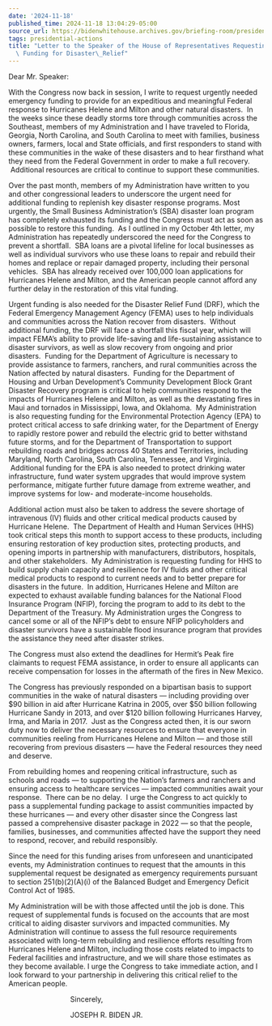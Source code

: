 ```yaml
---
date: '2024-11-18'
published_time: 2024-11-18 13:04:29-05:00
source_url: https://bidenwhitehouse.archives.gov/briefing-room/presidential-actions/2024/11/18/letter-to-the-speaker-of-the-house-of-representatives-requesting-for-additional-funding-for-disaster-relief/
tags: presidential-actions
title: "Letter to the Speaker of the House of Representatives Requesting for Additional\
  \ Funding for Disaster\_Relief"
---
```

 
Dear Mr. Speaker:  
  
With the Congress now back in session, I write to request urgently
needed emergency funding to provide for an expeditious and meaningful
Federal response to Hurricanes Helene and Milton and other natural
disasters.  In the weeks since these deadly storms tore through
communities across the Southeast, members of my Administration and I
have traveled to Florida, Georgia, North Carolina, and South Carolina to
meet with families, business owners, farmers, local and State officials,
and first responders to stand with these communities in the wake of
these disasters and to hear firsthand what they need from the Federal
Government in order to make a full recovery.  Additional resources are
critical to continue to support these communities.  
  
Over the past month, members of my Administration have written to you
and other congressional leaders to underscore the urgent need for
additional funding to replenish key disaster response programs. Most
urgently, the Small Business Administration’s (SBA) disaster loan
program has completely exhausted its funding and the Congress must act
as soon as possible to restore this funding.  As I outlined in my
October 4th letter, my Administration has repeatedly underscored the
need for the Congress to prevent a shortfall.  SBA loans are a pivotal
lifeline for local businesses as well as individual survivors who use
these loans to repair and rebuild their homes and replace or repair
damaged property, including their personal vehicles.  SBA has already
received over 100,000 loan applications for Hurricanes Helene and
Milton, and the American people cannot afford any further delay in the
restoration of this vital funding.  
  
Urgent funding is also needed for the Disaster Relief Fund (DRF), which
the Federal Emergency Management Agency (FEMA) uses to help individuals
and communities across the Nation recover from disasters.  Without
additional funding, the DRF will face a shortfall this fiscal year,
which will impact FEMA’s ability to provide life-saving and
life-sustaining assistance to disaster survivors, as well as slow
recovery from ongoing and prior disasters.  Funding for the Department
of Agriculture is necessary to provide assistance to farmers, ranchers,
and rural communities across the Nation affected by natural disasters.
 Funding for the Department of Housing and Urban Development’s Community
Development Block Grant Disaster Recovery program is critical to help
communities respond to the impacts of Hurricanes Helene and Milton, as
well as the devastating fires in Maui and tornados in Mississippi, Iowa,
and Oklahoma.  My Administration is also requesting funding for the
Environmental Protection Agency (EPA) to protect critical access to safe
drinking water, for the Department of Energy to rapidly restore power
and rebuild the electric grid to better withstand future storms, and for
the Department of Transportation to support rebuilding roads and bridges
across 40 States and Territories, including Maryland, North Carolina,
South Carolina, Tennessee, and Virginia.  Additional funding for the EPA
is also needed to protect drinking water infrastructure, fund water
system upgrades that would improve system performance, mitigate further
future damage from extreme weather, and improve systems for low- and
moderate-income households.  
  
Additional action must also be taken to address the severe shortage of
intravenous (IV) fluids and other critical medical products caused by
Hurricane Helene.  The Department of Health and Human Services (HHS)
took critical steps this month to support access to these products,
including ensuring restoration of key production sites, protecting
products, and opening imports in partnership with manufacturers,
distributors, hospitals, and other stakeholders.  My Administration is
requesting funding for HHS to build supply chain capacity and resilience
for IV fluids and other critical medical products to respond to current
needs and to better prepare for disasters in the future.  In addition,
Hurricanes Helene and Milton are expected to exhaust available funding
balances for the National Flood Insurance Program (NFIP), forcing the
program to add to its debt to the Department of the Treasury. My
Administration urges the Congress to cancel some or all of the NFIP’s
debt to ensure NFIP policyholders and disaster survivors have a
sustainable flood insurance program that provides the assistance they
need after disaster strikes.

The Congress must also extend the deadlines for Hermit’s Peak fire
claimants to request FEMA assistance, in order to ensure all applicants
can receive compensation for losses in the aftermath of the fires in New
Mexico.  
  
The Congress has previously responded on a bipartisan basis to support
communities in the wake of natural disasters — including providing over
$90 billion in aid after Hurricane Katrina in 2005, over $50 billion
following Hurricane Sandy in 2013, and over $120 billion following
Hurricanes Harvey, Irma, and Maria in 2017.  Just as the Congress acted
then, it is our sworn duty now to deliver the necessary resources to
ensure that everyone in communities reeling from Hurricanes Helene and
Milton — and those still recovering from previous disasters — have the
Federal resources they need and deserve.  
  
From rebuilding homes and reopening critical infrastructure, such as
schools and roads — to supporting the Nation’s farmers and ranchers and
ensuring access to healthcare services — impacted communities await your
response.  There can be no delay.  I urge the Congress to act quickly to
pass a supplemental funding package to assist communities impacted by
these hurricanes — and every other disaster since the Congress last
passed a comprehensive disaster package in 2022 — so that the people,
families, businesses, and communities affected have the support they
need to respond, recover, and rebuild responsibly.  
  
Since the need for this funding arises from unforeseen and unanticipated
events, my Administration continues to request that the amounts in this
supplemental request be designated as emergency requirements pursuant to
section 251(b)(2)(A)(i) of the Balanced Budget and Emergency Deficit
Control Act of 1985.   
  
My Administration will be with those affected until the job is done.
This request of supplemental funds is focused on the accounts that are
most critical to aiding disaster survivors and impacted communities. My
Administration will continue to assess the full resource requirements
associated with long-term rebuilding and resilience efforts resulting
from Hurricanes Helene and Milton, including those costs related to
impacts to Federal facilities and infrastructure, and we will share
those estimates as they become available. I urge the Congress to take
immediate action, and I look forward to your partnership in delivering
this critical relief to the American people.

                               Sincerely,  
  
                               JOSEPH R. BIDEN JR.
